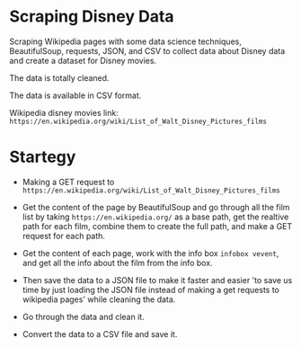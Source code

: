 # Scraping Disney Data

Scraping Wikipedia pages with some data science techniques, BeautifulSoup, requests, JSON, and CSV to collect data about Disney data and create a dataset for Disney movies.

The data is totally cleaned.

The data is available in CSV format.

Wikipedia disney movies link:
`https://en.wikipedia.org/wiki/List_of_Walt_Disney_Pictures_films`

# Startegy

- Making a GET request to `https://en.wikipedia.org/wiki/List_of_Walt_Disney_Pictures_films`

- Get the content of the page by BeautifulSoup and go through all the film list by taking `https://en.wikipedia.org/` as a base path,
  get the realtive path for each film, combine them to create the full path, and make a GET request for each path.

- Get the content of each page, work with the info box `infobox vevent`, and get all the info about the film from the info box.

- Then save the data to a JSON file to make it faster and easier 'to save us time by just loading the JSON file instead of making a get requests to wikipedia pages' while cleaning the data.

- Go through the data and clean it.

- Convert the data to a CSV file and save it.
